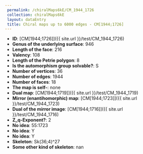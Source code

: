 ```yaml
--- 
 permalink: /chiralMaps6kE/CM_1944_1726 
 collection: chiralMaps6kE
 layout: dataEntry
 title: Chiral maps up to 6000 edges - CM[1944;1726]
---
```


- **ID**: [CM[1944;1726]]({{ site.url }}/test/CM_1944_1726)
- **Genus of the underlying surface**: 946
- **Length of the face**: 216
- **Valency**: 108
- **Length of the Petrie polygon**: 8
- **Is the automorphism group solvable?**: S
- **Number of vertices**: 36
- **Number of edges**: 1944
- **Number of faces**: 18
- **The map is self-**: none
- **Dual map**: [CM[1944;1719]]({{ site.url }}/test/CM_1944_1719)
- **Mirror (enantihomorphic) map**: [CM[1944;1723]]({{ site.url }}/test/CM_1944_1723)
- **Dual of the mirror image**: [CM[1944;1716]]({{ site.url }}/test/CM_1944_1716)
- **Z_q-Exponent?**: 2
- **No idea**:  55:1723
- **No idea**: Y
- **No idea**: Y
- **Skeleton**: Sk(36;4)^27
- **Some other kind of skeleton**: nan
